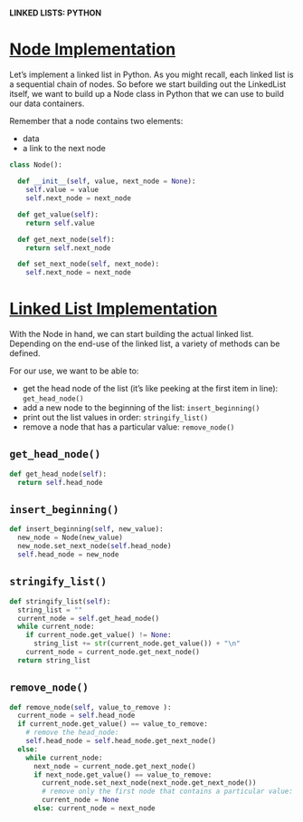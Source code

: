 #### LINKED LISTS: PYTHON
# [Node Implementation](https://www.codecademy.com/courses/linear-data-structures/lessons/learn-linked-lists-python/exercises/linked-lists-python-node)
Let’s implement a linked list in Python. 
As you might recall, each linked list is a sequential chain of nodes. 
So before we start building out the LinkedList itself, we want to build up a Node class in Python that we can use to build our data containers.

Remember that a node contains two elements:
* data
* a link to the next node
```Python
class Node():
  
  def __init__(self, value, next_node = None):
    self.value = value
    self.next_node = next_node

  def get_value(self):
    return self.value

  def get_next_node(self):
    return self.next_node

  def set_next_node(self, next_node):
    self.next_node = next_node
```
# [Linked List Implementation](https://www.codecademy.com/courses/linear-data-structures/lessons/learn-linked-lists-python/exercises/linked-lists-python-list-i)
With the Node in hand, we can start building the actual linked list. Depending on the end-use of the linked list, a variety of methods can be defined.

For our use, we want to be able to:
* get the head node of the list (it’s like peeking at the first item in line): `get_head_node()`
* add a new node to the beginning of the list: `insert_beginning()`
* print out the list values in order: `stringify_list()`
* remove a node that has a particular value: `remove_node()`

## `get_head_node()`
```py
def get_head_node(self):
  return self.head_node
```

## `insert_beginning()`
```py
def insert_beginning(self, new_value):
  new_node = Node(new_value)
  new_node.set_next_node(self.head_node)
  self.head_node = new_node
```
## `stringify_list()`
```py
def stringify_list(self):
  string_list = ""
  current_node = self.get_head_node()
  while current_node:
    if current_node.get_value() != None:
      string_list += str(current_node.get_value()) + "\n"
    current_node = current_node.get_next_node()
  return string_list
```
## `remove_node()`
```py
def remove_node(self, value_to_remove ):
  current_node = self.head_node
  if current_node.get_value() == value_to_remove:
    # remove the head_node:
    self.head_node = self.head_node.get_next_node()
  else:
    while current_node:
      next_node = current_node.get_next_node()
      if next_node.get_value() == value_to_remove:
        current_node.set_next_node(next_node.get_next_node())
        # remove only the first node that contains a particular value:
        current_node = None
      else: current_node = next_node
```
